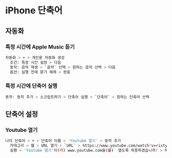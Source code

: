 # iPhone 단축어

## 자동화
### 특정 시간에 Apple Music 듣기
```sh
자동화 > + > 개인용 자동화 생성
  조건: 특정 시간 설정 > 다음
  동작: 음악 재생 > `음악` 선택 > 원하는 음악 선택 > 다음
  옵션: 실행 전에 묻기 해제 > 완료
```

### 특정 시간에 단축어 실행
```sh
동작: 동작 추가 > 스크립트하기 > 단축어 실행 > `단축어` > 원하는 단축어 선택
```

## 단축어 설정
### Youtube 열기
```sh
나의 단축어 > + > 단축어 이름 > 'Youtube 열기' > 동작 추가
  카테고리 > 웹 > URL 열기 > `URL` > https://www.youtube.com/watch?v=rixtyCYRYkw
  실행 > 'Youtube 열기'이(가) www.youtube.com을(를)  열도록 허용하겠습니까? > 허용
```
